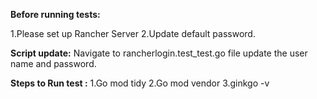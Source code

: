 
**Before running tests:**

1.Please set up Rancher Server
2.Update default password.

**Script update:**
Navigate to rancherlogin.test_test.go file
update the user name and password.

**Steps to Run  test :**
1.Go mod tidy
2.Go mod vendor
3.ginkgo -v
